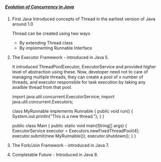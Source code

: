 <h5><u><i>Evolution of Concurrency in Java</i></u></h5>

1. First Java Introduced concepts of Thread in the earliest version of Java around 1.0

      
    Thread can be created using two ways
    - By extending Thread class
    - By implementing Runnable Interface

2. The Executor Framework - introduced in Java 5.
    
    
    It introduced ThreadPoolExecutor, ExecutorService and provided higher level of abstraction using these.
    Now, developer need not to care of managing multiple threads, they can create a pool of x number of threads, and executor
    responsible for task execution by taking any availble thread from that pool.
    
    import java.util.concurrent.ExecutorService;
    import java.util.concurrent.Executors;
    
    class MyRunnable implements Runnable {
        public void run() {
            System.out.println("This is a new thread.");
        }
    }
    
    public class Main {
        public static void main(String[] args) {
            ExecutorService executor = Executors.newFixedThreadPool(4);
            executor.submit(new MyRunnable());
            executor.shutdown();
        }
    }

3. The Fork/Join Framework - introduced in Java 7.
4. Completable Future - Introduced in Java 8.